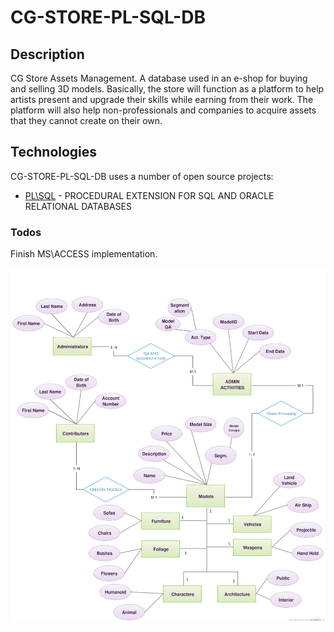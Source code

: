 # CG-STORE-PL-SQL-DB

## Description

CG Store Assets Management. A database used in an e-shop for buying and selling 3D models.
Basically, the store will function as a platform to help artists present and upgrade their skills while earning from their work.
The platform will also help non-professionals and companies to acquire assets that they cannot create on their own.

## Technologies

CG-STORE-PL-SQL-DB uses a number of open source projects:

  * [PL\SQL] - PROCEDURAL EXTENSION FOR SQL AND ORACLE RELATIONAL DATABASES

### Todos

Finish MS\ACCESS implementation.

  [PL\SQL]: https://en.wikipedia.org/wiki/PL/SQL

![alt text](https://github.com/LeadShuriken/cg-store-pl-sql-db/blob/main/GS%20STORE%20-%20ER%20DIGRAM.png?raw=true)

